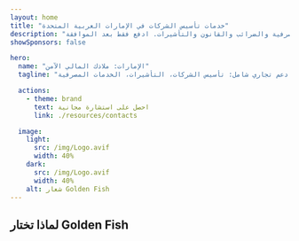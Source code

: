 ```yaml
---
layout: home
title: "خدمات تأسيس الشركات في الإمارات العربية المتحدة"
description: "خدمات خبيرة في تأسيس الشركات والدعم في الإمارات. حلول تأسيس الشركات والخدمات المصرفية والضرائب والقانون والتأشيرات. ادفع فقط بعد الموافقة."
showSponsors: false

hero:
  name: "الإمارات: ملاذك المالي الآمن"
  tagline: "دعم تجاري شامل: تأسيس الشركات، التأشيرات، الخدمات المصرفية. <span class='hl'>لا نجاح - لا رسوم</span>."

  actions:
    - theme: brand
      text: احصل على استشارة مجانية
      link: ./resources/contacts

  image:
    light:
      src: /img/Logo.avif
      width: 40%
    dark:
      src: /img/Logo.avif
      width: 40%
    alt: شعار Golden Fish
---
```


<FeatureCards :features="[
  {
    title: 'دليل تأسيس الشركات',
    details: 'دليل شامل لتأسيس الشركات في **Free Zone والـ Offshore والـ Mainland والفروع**.',
    items: [
      'ملكية أجنبية 100٪ متاحة في Free Zones والـ Mainland',
      'معدلات ضريبية منخفضة - 9٪ ضريبة الشركات فقط',
      'لا قيود على العملات - سهولة إعادة رأس المال'
    ],
    linkText: 'اقرأ المزيد',
    link: './uae-business/offer/company-registration/',
    icon: {
      light: '/img/iStock-2051326997.avif',
      dark: '/img/iStock-1448478309.jpg',
      alt: 'دليل تأسيس الشركات'
    }
  },
  {
    title: 'فتح الحساب المصرفي',
    details: 'افتح حسابات مصرفية تجارية أو شخصية بسهولة مع البنوك الإماراتية الموثوقة.',
    items: [
      'خدمات PRO شاملة للموافقات الحكومية',
      'إعداد حزمة مصرفية كاملة',
      'معدل نجاح 96٪',
    ],
    linkText: 'اقرأ المزيد',
    link: './uae-business/offer/banking/',
    icon: {
      light: '/img/iStock-2153786564.avif',
      dark: '/img/iStock-2166793628.avif',
      alt: 'الخدمات المصرفية'
    }
  },
  {
    title: 'التأشيرة الذهبية والإقامة',
    details: 'احصل على **Golden Visa** الإماراتية للإقامة طويلة الأمد مع عملية تقديم سلسة.',
    items: [
      '**لا حاجة لدخول الإمارات كل 6 أشهر**',
      'صلاحية 10 سنوات مع إمكانية التجديد عند استيفاء الشروط المؤهلة',
      'معدل نجاح 92٪',
    ],
    linkText: 'اقرأ المزيد',
    link: './uae-business/offer/golden-visa/',
    icon: {
      light: '/img/iStock-1312241253.avif',
      dark: '/img/ILONMASKID.webp',
      alt: 'خدمات التأشيرات'
    }
  },
]" />

<FeatureCards :features="[
  {
    title: 'خدمات الامتثال',
    details: 'يرشدك خبراؤنا خلال متطلبات اللوائح الإماراتية المعقدة، بما في ذلك تقارير ESR وملفات UBO.',
    items: [],
    linkText: 'اقرأ المزيد',
    link: './uae-business/company-registration/Protect-Your-Business',
    icon: {
      light: '/img/iStock-1299393716.avif',
      dark: '/img/iStock-2149731304.avif',
      alt: 'خدمات الامتثال'
    }
  },
  {
    title: 'ضريبة الشركات وضريبة القيمة المضافة',
    details: 'نصائح خبيرة تضمن الامتثال لالتزامات ضريبة الشركات وضريبة القيمة المضافة مع الهيئة الاتحادية للضرائب.',
    items: [],
    linkText: 'اقرأ المزيد',
    link: './uae-business/company-registration/accounting-legal',
    icon: {
      light: '/img/iStock-1018285934.avif',
      dark: '/img/iStock-584576538.avif',
      alt: 'الخدمات الضريبية'
    }
  },
  {
    title: 'الخدمات القانونية',
    details: 'يقدم فريقنا القانوني المشورة حول قوانين الإمارات المتعلقة بعمليات الدمج والاستحواذ وإعادة الهيكلة والتمويل وحل النزاعات.',
    items: [],
    linkText: 'اقرأ المزيد',
    link: './uae-business/company-registration/Protect-Your-Business',
    icon: {
      light: '/img/iStock-650045508.avif',
      dark: '/img/iStock-1498627598.avif',
      alt: 'الخدمات القانونية'
    }
  },
  {
    title: 'المحاسبة والرواتب',
    details: 'يدير محاسبونا الشؤون المالية، ويقدمون خدمات مسك الدفاتر والتسوية والرواتب ودعم التدقيق، مما يوفر تكاليف التوظيف.',
    items: [],
    linkText: 'اقرأ المزيد',
    link: './resources/contacts',
    icon: {
      light: '/img/iStock-1022793868.avif',
      dark: '/img/iStock-1320130292.jpg',
      alt: 'خدمات المحاسبة'
    }
  },
]" />

## لماذا تختار Golden Fish

<BenefitsList :features="[
  {
    icon: '🏢',
    title: 'خبرة محلية في الإمارات',
    text: 'متخصصون متفانون في دبي يقدمون إرشادات خبيرة في كل خطوة من العملية.'
  },
  {
    icon: '📊',
    title: 'معدل نجاح مثبت',
    text: 'معدل موافقة يتجاوز 90٪ مع مئات التأشيرات والحسابات المصرفية وتسجيلات الشركات الصادرة من خلال معالجتنا المتميزة.'
  },
  {
    icon: '💸',
    title: '**رسوم مبنية على النجاح**',
    text: '[الدفع فقط بعد الموافقة](/uae-business/benefits/success-based-fees). شفافية كاملة بدون تكاليف خفية.'
  },
]" />

<!-- ## ابدأ الآن - استشارة أولية مجانية

<div id="contact-form"></div>

<video  autoplay muted playsinline style="padding: 80px" >
  <source src="/img/iStock-2185906461.mp4" type="video/mp4">
</video>

<ContactFormModal formName="Home page" buttonText="احصل على استشارة مجانية"
:services="['📝 تسجيل الشركات', '🏧 فتح الحسابات المصرفية', '🪪 الهوية الإماراتية والإقامة الذهبية', 'خدمات أخرى']"/> -->

<!-- <br>

# قصص النجاح

<br>

<ImageGrid :images="[
  { src: '/img/iStock-1945498989.avif', href: './immigration.md', alt: 'الهجرة إلى الإمارات' },
  { src: '/img/iStock-1965736217.avif', href: './immigration.md', alt: 'الهجرة إلى الإمارات' },
]"/> -->